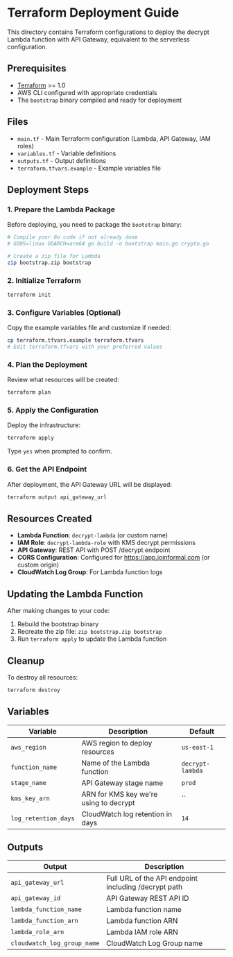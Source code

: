 # Terraform Deployment Guide

This directory contains Terraform configurations to deploy the decrypt Lambda function with API Gateway, equivalent to the serverless configuration.

## Prerequisites

- [Terraform](https://www.terraform.io/downloads.html) >= 1.0
- AWS CLI configured with appropriate credentials
- The `bootstrap` binary compiled and ready for deployment

## Files

- `main.tf` - Main Terraform configuration (Lambda, API Gateway, IAM roles)
- `variables.tf` - Variable definitions
- `outputs.tf` - Output definitions
- `terraform.tfvars.example` - Example variables file

## Deployment Steps

### 1. Prepare the Lambda Package

Before deploying, you need to package the `bootstrap` binary:

```bash
# Compile your Go code if not already done
# GOOS=linux GOARCH=arm64 go build -o bootstrap main.go crypto.go

# Create a zip file for Lambda
zip bootstrap.zip bootstrap
```

### 2. Initialize Terraform

```bash
terraform init
```

### 3. Configure Variables (Optional)

Copy the example variables file and customize if needed:

```bash
cp terraform.tfvars.example terraform.tfvars
# Edit terraform.tfvars with your preferred values
```

### 4. Plan the Deployment

Review what resources will be created:

```bash
terraform plan
```

### 5. Apply the Configuration

Deploy the infrastructure:

```bash
terraform apply
```

Type `yes` when prompted to confirm.

### 6. Get the API Endpoint

After deployment, the API Gateway URL will be displayed:

```bash
terraform output api_gateway_url
```

## Resources Created

- **Lambda Function**: `decrypt-lambda` (or custom name)
- **IAM Role**: `decrypt-lambda-role` with KMS decrypt permissions
- **API Gateway**: REST API with POST /decrypt endpoint
- **CORS Configuration**: Configured for https://app.joinformal.com (or custom origin)
- **CloudWatch Log Group**: For Lambda function logs

## Updating the Lambda Function

After making changes to your code:

1. Rebuild the bootstrap binary
2. Recreate the zip file: `zip bootstrap.zip bootstrap`
3. Run `terraform apply` to update the Lambda function

## Cleanup

To destroy all resources:

```bash
terraform destroy
```

## Variables

| Variable | Description | Default |
|----------|-------------|---------|
| `aws_region` | AWS region to deploy resources | `us-east-1` |
| `function_name` | Name of the Lambda function | `decrypt-lambda` |
| `stage_name` | API Gateway stage name | `prod` |
| `kms_key_arn` | ARN for KMS key we're using to decrypt | `` |
| `log_retention_days` | CloudWatch log retention in days | `14` |

## Outputs

| Output | Description |
|--------|-------------|
| `api_gateway_url` | Full URL of the API endpoint including /decrypt path |
| `api_gateway_id` | API Gateway REST API ID |
| `lambda_function_name` | Lambda function name |
| `lambda_function_arn` | Lambda function ARN |
| `lambda_role_arn` | Lambda IAM role ARN |
| `cloudwatch_log_group_name` | CloudWatch Log Group name |
